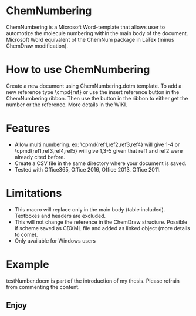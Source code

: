 # ChemNumbering

ChemNumbering is a Microsoft Word-template that allows user to automotize the molecule numbering within the main body of the document. 
Microsoft Word equivalent of the ChemNum package in LaTex (minus ChemDraw modification).


# How to use ChemNumbering
Create a new document using ChemNumbering.dotm template. 
To add a new reference type \cmpd{ref} or use the insert reference button in the ChemNumbering ribbon.
Then use the button in the ribbon to either get the number or the reference.
More details in the WIKI.


# Features
 - Allow multi numbering. ex: \cpmd{ref1,ref2,ref3,ref4} will give 1-4 or \cpmd{ref1,ref3,ref4,ref5} will give 1,3-5 given that ref1 and ref2 were already cited before.
 - Create a CSV file in the same directory where your document is saved.
 - Tested with Office365, Office 2016, Office 2013, Office 2011.
 
 
# Limitations
- This macro will replace only in the main body (table included). Textboxes and headers are excluded.
- This will not change the reference in the ChemDraw structure. Possible if scheme saved as CDXML file and added as linked object (more details to come). 
- Only available for Windows users


# Example
testNumber.docm is part of the introduction of my thesis. Please refrain from commenting the content.

## Enjoy


